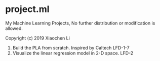 # project.ml
My Machine Learning Projects, No further distribution or modification is allowed.


Copyright (c) 2019 Xiaochen Li

1. Build the PLA from scratch. Inspired by Caltech LFD-1-7
2. Visualize the linear regression model in 2-D space. LFD-2

